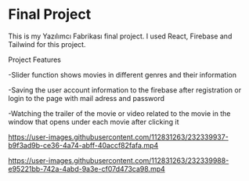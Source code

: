 # Final Project
 This is my Yazılımcı Fabrikası final project. I used React, Firebase and Tailwind for this project.
 
  Project Features
  
 -Slider function shows movies in different genres and their information 
 
 -Saving the user account information to the firebase after registration or login to the page with mail adress and password
 
 -Watching the trailer of the movie or video related to the movie in the window that opens under each movie after clicking it
   


https://user-images.githubusercontent.com/112831263/232339937-b9f3ad9b-ce36-4a74-abff-40accf82fafa.mp4



https://user-images.githubusercontent.com/112831263/232339988-e95221bb-742a-4abd-9a3e-cf07d473ca98.mp4


